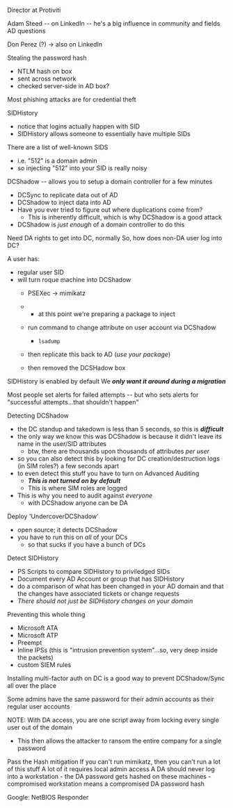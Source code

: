 

Director at Protiviti

Adam Steed
-- on LinkedIn
-- he's a big influence in community and fields AD questions

Don Perez (?) -> also on LinkedIn

Stealing the password hash
- NTLM hash on box
- sent across network
- checked server-side in AD box?

Most phishing attacks are for credential theft

SIDHistory
- notice that logins actually happen with SID
- SIDHistory allows someone to essentially have multiple SIDs

There are a list of well-known SIDS
- i.e. "512" is a domain admin
- so injecting "512" into your SID is really noisy

DCShadow
-- allows you to setup a domain controller for a few minutes
- DCSync to replicate data out of AD
- DCShadow to inject data into AD
- Have you ever tried to figure out where duplications come from?
	- This is inherently difficult, which is why DCShadow is a good attack
- DCShadow is *just enough* of a domain controller to do this

Need DA rights to get into DC, normally
So, how does non-DA user log into DC?

A user has:
- regular user SID
- will turn roque machine into DCShadow
	- PSEXec -> mimikatz

	- * at this point we're preparing a package to inject
	- run command to change attribute on user account via DCShadow
		- ```lsadump```
	- then replicate this back to AD (*use your package*)

	- then removed the DCSHadow box

SIDHistory is enabled by default
We ***only want it around during a migration*** 

Most people set alerts for failed attempts
-- but who sets alerts for "successful attempts...that shouldn't happen"

Detecting DCShadow
- the DC standup and takedown is less than 5 seconds, so this is ***difficult***
- the only way we know this was DCShadow is because it didn't leave its name in the user/SID attributes
	- btw, there are thousands upon thousands of attributes *per user*
- so you can also detect this by looking for DC creation/destruction logs (in SIM roles?) a few seconds apart
- to even detect this stuff you have to turn on Advanced Auditing
	- ***This is not turned on by default***
	- This is where SIM roles are logged
- This is why you need to audit against *everyone*
	- with DCShadow anyone can be DA

Deploy 'UndercoverDCShadow'
- open source; it detects DCShadow
- you have to run this on *all* of your DCs
	- so that sucks if you have a bunch of DCs

Detect SIDHistory
- PS Scripts to compare SIDHistory to priviledged SIDs
- Document every AD Account or group that has SIDHistory
- do a comparison of what has been changed in your AD domain and that the changes have associated tickets or change requests
- *There should not just be SIDHistory changes on your domain*


Preventing this whole thing
- Microsoft ATA
- Microsoft ATP
- Preempt
- Inline IPSs (this is "intrusion prevention system"...so, very deep inside the packets)
- custom SIEM rules

Installing multi-factor auth on DC is a good way to prevent DCShadow/Sync all over the place

Some admins have the same password for their admin accounts as their regular user accounts

NOTE: With DA access, you are one script away from locking every single user out of the domain
- This then allows the attacker to ransom the entire company for a single password

Pass the Hash mitigation
If you can't run mimikatz, then you can't run a lot of this stuff
A lot of it requires local admin access
A DA should never log into a workstation
	- the DA password gets hashed on these machines
	- compromised workstation means a compromised DA password hash

Google:
NetBIOS
Responder

